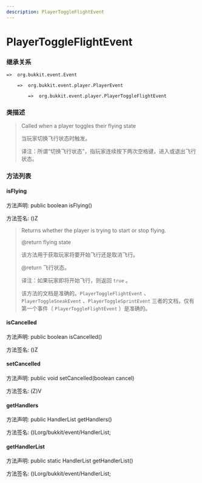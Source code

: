 ```yaml
---
description: PlayerToggleFlightEvent
---
```


# PlayerToggleFlightEvent

### 继承关系

    =>  org.bukkit.event.Event

        =>  org.bukkit.event.player.PlayerEvent

            =>  org.bukkit.event.player.PlayerToggleFlightEvent

### 类描述

> Called when a player toggles their flying state
>
>
> 
> 当玩家切换飞行状态时触发。
>
> 
>
> 译注：所谓“切换飞行状态”，指玩家连续按下两次空格键，进入或退出飞行状态。

### 方法列表

#### isFlying

方法声明: public boolean isFlying()

方法签名: ()Z

> Returns whether the player is trying to start or stop flying.
>
> @return flying state
>
>
> 
> 该方法用于获取玩家将要开始飞行还是取消飞行。
>
> @return 飞行状态。
>
>
> 
> 译注：如果玩家即将开始飞行，则返回 `true` 。
> 
> 该方法的文档是准确的。`PlayerToggleFlightEvent` 、`PlayerToggleSneakEvent` 、`PlayerToggleSprintEvent` 三者的文档，仅有第一个事件（ `PlayerToggleFlightEvent` ）是准确的。

#### isCancelled

方法声明: public boolean isCancelled()

方法签名: ()Z

#### setCancelled

方法声明: public void setCancelled(boolean cancel)

方法签名: (Z)V

#### getHandlers

方法声明: public HandlerList getHandlers()

方法签名: ()Lorg/bukkit/event/HandlerList;

#### getHandlerList

方法声明: public static HandlerList getHandlerList()

方法签名: ()Lorg/bukkit/event/HandlerList;